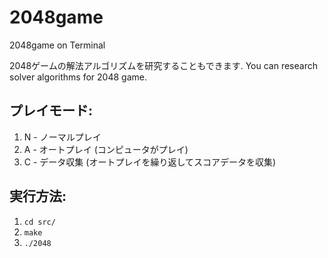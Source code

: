# 2048game
2048game on Terminal

2048ゲームの解法アルゴリズムを研究することもできます. You can research solver algorithms for 2048 game.

## プレイモード:
1. N - ノーマルプレイ
2. A - オートプレイ (コンピュータがプレイ)
3. C - データ収集 (オートプレイを繰り返してスコアデータを収集)

## 実行方法:
1. `cd src/`
2. `make`
3. `./2048`
